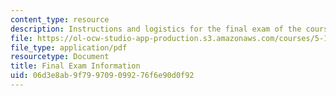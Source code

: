 ```yaml
---
content_type: resource
description: Instructions and logistics for the final exam of the course.
file: https://ol-ocw-studio-app-production.s3.amazonaws.com/courses/5-111-principles-of-chemical-science-fall-2008/06d3e8ab9f799709099276f6e90d0f92_finalinfo.pdf
file_type: application/pdf
resourcetype: Document
title: Final Exam Information
uid: 06d3e8ab-9f79-9709-0992-76f6e90d0f92
---
```

